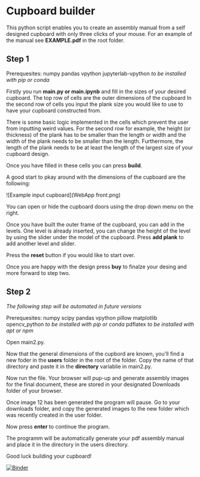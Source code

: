 # Cupboard builder 

This python script enables you to create an assembly manual from a self designed cupboard with only three clicks of your mouse.
For an example of the manual see **EXAMPLE.pdf** in the root folder.

## Step 1

Prerequesites:
numpy
pandas
vpython
jupyterlab-vpython
*to be installed with pip or conda*

Firstly you run **main.py or main.ipynb** and fill in the sizes of your desired cupboard.
The top row of cells are the outer dimensions of the cupboard
In the second row of cells you input the plank size you would like to use to have your cupboard constructed from.

There is some basic logic implemented in the cells which prevent the user from inputting weird values.
For the second row for example, the height (or thickness) of the plank has to be smaller than the length or width and the width of the plank needs to be smaller than the length.
Furthermore, the length of the plank needs to be at least the length of the largest size of your cupboard design.

Once you have filled in these cells you can press **build**.

A good start to pkay around with the dimensions of the cupboard are the following:

![Example input cupboard](WebApp front.png)

You can open or hide the cupboard doors using the drop down menu on the right.

Once you have built the outer frame of the cupboard, you can add in the levels. One level is already inserted, you can change the height of the level by using the slider under the model of the cupboard. Press **add plank** to add another level and slider.

Press the **reset** button if you would like to start over.

Once you are happy with the design press **buy** to finalze your desing and more forward to step two.

## Step 2

*The following step will be automated in future versions*

Prerequesites:
numpy
scipy
pandas
vpython
pillow
matplotlib
opencv_python
*to be installed with pip or conda*
pdflatex
*to be installed with apt or npm*

Open main2.py.

Now that the general dimensions of the cupbord are known, you'll find a new foder in the **users** folder in the root of the folder. Copy the name of that directory and paste it in the **directory** variablie in main2.py.

Now run the file. Your browser will pup-up and generate assembly images for the final document, these are stored in your designated Downloads folder of your browser.

Once image 12 has been generated the program will pause. Go to your downloads folder, and copy the generated images to the new folder which was recently created in the user folder.

Now press **enter** to continue the program.

The programm will be automatically generate your pdf assembly manual and place it in the directory in the users directory.

Good luck building your cupboard!

[![Binder](https://mybinder.org/badge_logo.svg)](https://mybinder.org/v2/gh/deWasbeer/hout-topologie/HEAD?labpath=main.ipynb)
 
